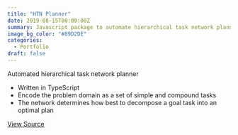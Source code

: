 ```yaml
---
title: "HTN Planner"
date: 2019-08-15T00:00:00Z
summary: Javascript package to automate hierarchical task network planning
image_bg_color: "#89D2DE"
categories: 
  - Portfolio
draft: false
---
```


Automated hierarchical task network planner

- Written in TypeScript
- Encode the problem domain as a set of simple and compound tasks
- The network determines how best to decompose a goal task into an optimal plan

[View Source](https://github.com/benjohns1/htn-planner)
